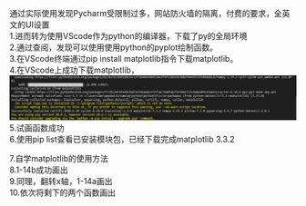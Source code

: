 通过实际使用发现Pycharm受限制过多，网站防火墙的隔离，付费的要求，全英文的UI设置  
1.进而转为使用VScode作为python的编译器，下载了py的全局环境  
2.通过查阅，发现可以使用使用python的pyplot绘制函数。  
3.在VScode终端通过pip install matplotlib指令下载matplotlib。  
4.在VScode上成功下载matplotlib，  
![下载matplotlib](下载matplotlib.png)  
5.试画函数成功  
6.使用pip list查看已安装模块包，已经下载完成matplotlib 3.3.2  

7.自学matplotlib的使用方法  
8.1-14b成功画出  
9.同理，翻转x轴，1-14a画出  
10.依次将剩下的两个函数画出  
  
